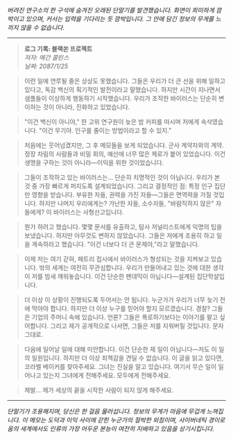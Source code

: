 _버려진 연구소의 한 구석에 숨겨진 오래된 단말기를 발견했습니다. 화면이 희미하게 깜박이고 있으며, 커서는 입력을 기다리는 듯 깜박입니다. 그 안에 담긴 정보의 무게를 느끼지 않을 수 없습니다._

---

> **로그 기록: 블랙쏜 프로젝트**  
> _저자: 메간 콜린스_  
> _날짜: 2087/1/25_

> 이런 일에 연루될 줄은 상상도 못했습니다. 그들은 우리가 더 큰 선을 위해 일하고 있다고, 독감 백신의 획기적인 발전이라고 말했습니다. 하지만 시간이 지나면서 샘플들이 이상하게 행동하기 시작했습니다. 우리가 조작한 바이러스는 단순히 변이하는 것이 아니라, 진화하고 있었습니다.

> "이건 백신이 아니야," 한 고위 연구원이 늦은 밤 커피를 마시며 저에게 속삭였습니다. "이건 무기야. 인구를 줄이는 방법이라고 할 수 있지."

> 처음에는 웃어넘겼지만, 그 후 메모들을 보게 되었습니다. 군사 계약자와의 계약. 정장 차림의 사람들과 비밀 회의, 예산에 너무 많은 제로가 붙어 있었습니다. 이건 생명을 구하는 것이 아니라—이익을 위한 것이었습니다.

> 그들이 조작하고 있는 바이러스는... 단순히 치명적인 것이 아닙니다. 우리가 본 것 중 가장 빠르게 퍼지도록 설계되었습니다. 그리고 결정적인 점: 특정 인구 집단만 영향을 받습니다. 부유한 자들, 권력을 가진 자들—그들은 면역력을 가질 것입니다. 하지만 나머지 우리에게는? 가난한 자들, 소수자들, "바람직하지 않은" 자들에게? 이 바이러스는 사형선고입니다.

> 뭔가 하려고 했습니다. 몇몇 문서를 유출하고, 탐사 저널리스트에게 익명의 팁을 보냈습니다. 하지만 아무것도 변하지 않았습니다. 그들은 저에게 조용히 하고 일을 계속하라고 했습니다. "이건 너보다 더 큰 문제야,"라고 말했습니다.

> 이제 저는 여기 갇혀, 페트리 접시에서 바이러스가 형성되는 것을 지켜보고 있습니다. 밖의 세계는 여전히 무관심합니다. 우리가 만들어내고 있는 것에 대한 생각이 저를 밤새 깨워놓습니다. 이건 단순한 팬데믹이 아닙니다—설계된 집단학살입니다.

> 더 이상 이 상황이 진행되도록 두어서는 안 됩니다. 누군가가 우리가 너무 늦기 전에 막아야 합니다. 하지만 더 이상 누구를 믿어야 할지 모르겠습니다. 경찰? 그들은 기업의 주머니 속에 있습니다. 언론? 그들은 폭로하기보다는 이야기를 팔고 싶어합니다. 그리고 제가 공개적으로 나서면, 그들은 저를 지워버릴 것입니다. 문자 그대로.

> 다음에 일어날 일에 대해 미안합니다. 이건 단순한 제 일이 아닙니다—저도 이 일의 일원입니다. 하지만 더 이상 죄책감을 견딜 수 없습니다. 이 글을 읽고 있다면, 코라벨 베이커를 찾아주세요. 그녀는 진실을 알고 있습니다. 여기서 무슨 일이 일어나고 있는지 그녀에게 전해주세요. 모두에게 전해주세요.

> 제발... 제가 세상의 끝을 시작한 사람이 되지 않게 해주세요.

---

_단말기가 조용해지며, 당신은 한 걸음 물러섭니다. 정보의 무게가 마음에 무겁게 느껴집니다. 이 메모는 도덕과 이익 사이에 갇힌 누군가의 절박한 외침이며, 사이버네틱 경이로움의 세계에서도 인류의 가장 어두운 본능이 여전히 지배하고 있음을 상기시킵니다._
